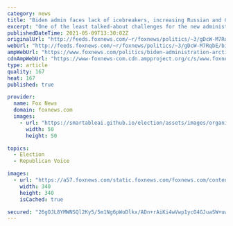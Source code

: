 ```yaml
---
category: news
title: "Biden admin faces lack of icebreakers, increasing Russian and Chinese threats in Arctic"
excerpt: "One of the least talked-about challenges for the new administration is one that's been brewing for years, long before Donald Trump's presidency: growing challenges to the United States' ability to assert its will in the Arctic. "
publishedDateTime: 2021-05-09T13:30:02Z
originalUrl: "http://feeds.foxnews.com/~r/foxnews/politics/~3/gDcW-M7RqbE/biden-administration-arctic-challenges-russia-china-threats"
webUrl: "http://feeds.foxnews.com/~r/foxnews/politics/~3/gDcW-M7RqbE/biden-administration-arctic-challenges-russia-china-threats"
ampWebUrl: "https://www.foxnews.com/politics/biden-administration-arctic-challenges-russia-china-threats.amp"
cdnAmpWebUrl: "https://www-foxnews-com.cdn.ampproject.org/c/s/www.foxnews.com/politics/biden-administration-arctic-challenges-russia-china-threats.amp"
type: article
quality: 167
heat: 167
published: true

provider:
  name: Fox News
  domain: foxnews.com
  images:
    - url: "https://smartableai.github.io/election/assets/images/organizations/foxnews.com-50x50.jpg"
      width: 50
      height: 50

topics:
  - Election
  - Republican Voice

images:
  - url: "https://a57.foxnews.com/static.foxnews.com/foxnews.com/content/uploads/2020/01/340/340/Screen-Shot-2020-01-15-at-11.36.03-AM.png?ve=1&tl=1"
    width: 340
    height: 340
    isCached: true

secured: "26gOJL8YMWNSQl2Ky5/5m1Ng6pWoDlkx/ADn+rAiKi4wVwp1ycO4GJuaSW+uwUQyj5mzSJ6qBxGpQh6RQaop8DxxqnxyFmm5HIGzuVIJUG3zWDS3zjzB6B6kjbSlHXPQZ4wSaK/3oyPbwXxLiOjBOuIHWpoczOw9JKDF+hStK/fIMu5EBLZMakuA1xMJrMRENCdj+ApI07O1bAZ90As4IoG8RkS3p2KdeZb/u5ytpGPTpvejJBpGQGDypJSy1AnZETvsE0he6cXgq9IxFgInPAMmg3dbnUfgIGB/lLqlLYMYm4j+D19FZ+oa1zCmAT8GxPJYkW6Ley6uo1veOiCEYZa3gjFWrXKPITZAeoe0fkM=;2ZJBMGVZ5F/yKkaw1Oy3hQ=="
---
```



